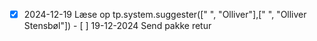 - [x] 2024-12-19 Læse op
tp.system.suggester([" ", "Olliver"],[" ", "Olliver Stensbøl"]) - [ ] 19-12-2024 Send pakke retur
